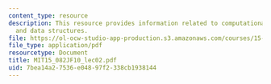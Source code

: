 ```yaml
---
content_type: resource
description: This resource provides information related to computational complexity
  and data structures.
file: https://ol-ocw-studio-app-production.s3.amazonaws.com/courses/15-082j-network-optimization-fall-2010/7bea14a27536e04897f2338cb1938144_MIT15_082JF10_lec02.pdf
file_type: application/pdf
resourcetype: Document
title: MIT15_082JF10_lec02.pdf
uid: 7bea14a2-7536-e048-97f2-338cb1938144
---
```

